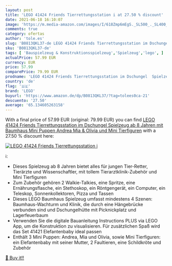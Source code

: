 ```yaml
---
layout: post
title: 'LEGO 41424 Friends Tierrettungsstation i at 27.50 % discount'
date: 2021-06-18 16:10:07
image: 'https://m.media-amazon.com/images/I/618Zmp6mEgS._SL500_._SL400_.jpg'
comments: true
category: ofertas
author: 'tole.es'
slug: 'B0813QKL37-de LEGO 41424 Friends Tierrettungsstation im Dschungel...'
sku: 'B0813QKL37-de'
tags: [ 'Bauspielzeug & Konstruktionsspielzeug','Spielzeug','lego', ]
actualPrice: 57.99 EUR
currency: EUR
price: 57.99
comparePrice: 79.99 EUR
prodname: 'LEGO 41424 Friends Tierrettungsstation im Dschungel  Spielzeug ab 8 Jahren mit Baumhaus  Mini Puppen Andrea  Mia & Olivia und Mini Tierfiguren'
country: 'de'
flag: '🇩🇪'
brand: 'LEGO'
buyurl: 'https://www.amazon.de/dp/B0813QKL37/?tag=tolees0ca-21'
descuento: '27.50'
average: '65.134605263158'
---
```


With a final price of 57.99 EUR (original: 79.99 EUR) you can find [LEGO 41424 Friends Tierrettungsstation im Dschungel  Spielzeug ab 8 Jahren mit Baumhaus  Mini Puppen Andrea  Mia & Olivia und Mini Tierfiguren](https://www.amazon.de/dp/B0813QKL37/?tag=tolees0ca-21) with a  27.50 % discount here:

[![LEGO 41424 Friends Tierrettungsstation i](https://m.media-amazon.com/images/I/618Zmp6mEgS._SL500_._SL400_.jpg)](https://www.amazon.de/dp/B0813QKL37/?tag=tolees0ca-21)

ℹ️:

- Dieses Spielzeug ab 8 Jahren bietet alles für jungen Tier-Retter, Tierärzte und Wissenschaftler, mit tollem Tierarztklinik-Zubehör und Mini Tierfiguren
- Zum Zubehör gehören 2 Walkie-Talkies, eine Spritze, eine Ernährungsflasche, ein Stethoskop, ein Röntgengerät, ein Computer, ein Teleskop, Sonnenkollektoren, Pizza und Tassen
- Dieses LEGO Baumhaus Spielzeug umfasst mindestens 4 Szenen: Baumhaus-Wachturm und Klinik, die durch eine Hängebrücke verbunden sind und Dschungelhütte mit Picknickplatz und Lagerfeuerbaum
- Verwenden Sie die digitale Bauanleitung Instructions PLUS via LEGO App, um die Konstruktion zu visualisieren. Für zusätzlichen Spaß wird das Set 41421 Elefantenbaby ideal passen
- Enthält 3 Mini Puppen: Andrea, Mia und Olivia, sowie Mini Tierfiguren: ein Elefantenbaby mit seiner Mutter, 2 Faultieren, eine Schildkröte und Zubehör

[🛒 Buy it!!](https://www.amazon.de/dp/B0813QKL37/?tag=tolees0ca-21)
